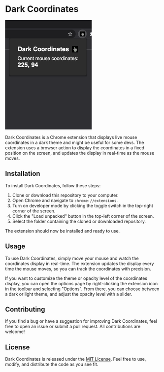 # Dark Coordinates

![](preview.png)

Dark Coordinates is a Chrome extension that displays live mouse coordinates in a dark theme and might be useful for some devs. The extension uses a browser action to display the coordinates in a fixed position on the screen, and updates the display in real-time as the mouse moves.

## Installation

To install Dark Coordinates, follow these steps:

1. Clone or download this repository to your computer.
2. Open Chrome and navigate to `chrome://extensions`.
3. Turn on developer mode by clicking the toggle switch in the top-right corner of the screen.
4. Click the "Load unpacked" button in the top-left corner of the screen.
5. Select the folder containing the cloned or downloaded repository.

The extension should now be installed and ready to use.

## Usage

To use Dark Coordinates, simply move your mouse and watch the coordinates display in real-time. The extension updates the display every time the mouse moves, so you can track the coordinates with precision.

If you want to customize the theme or opacity level of the coordinates display, you can open the options page by right-clicking the extension icon in the toolbar and selecting "Options". From there, you can choose between a dark or light theme, and adjust the opacity level with a slider.

## Contributing

If you find a bug or have a suggestion for improving Dark Coordinates, feel free to open an issue or submit a pull request. All contributions are welcome!

## License

Dark Coordinates is released under the [MIT License](https://opensource.org/licenses/MIT).
Feel free to use, modify, and distribute the code as you see fit.
